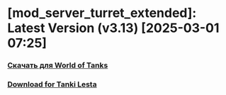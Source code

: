 # [mod_server_turret_extended]: Latest Version (v3.13) [2025-03-01 07:25]
### [**Скачать для World of Tanks**](https://github.com/spoter/spoter-mods/releases/download/latest/mod_server_turret_extended.zip)
### [**Download for Tanki Lesta**](https://github.com/spoter/spoter-mods/releases/download/latest/mod_server_turret_extended_RU.zip)
#





